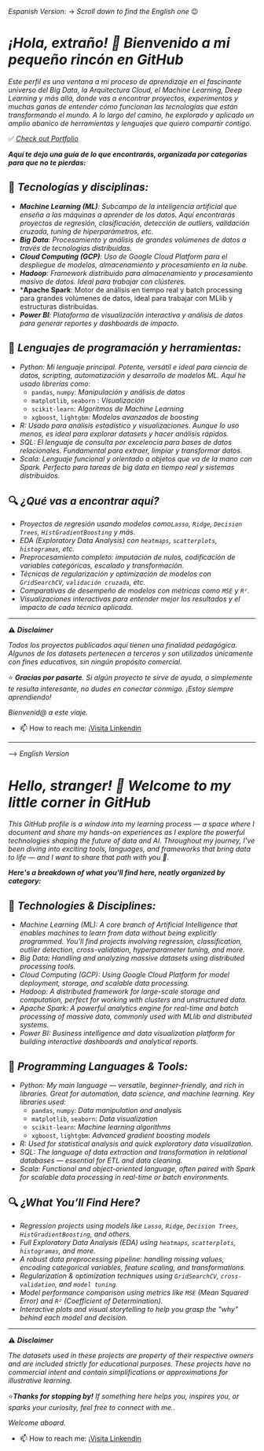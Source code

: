 *Espanish Version:*  -> *Scroll down to find the English one* 😉
# *¡Hola, extraño! 👋 Bienvenido a mi pequeño rincón en GitHub*

*Este perfil es una ventana a mi proceso de aprendizaje en el fascinante universo del Big Data, la Arquitectura Cloud, el Machine Learning, Deep Learning y más allá, donde vas a encontrar proyectos, experimentos y muchas ganas de entender cómo funcionan las tecnologías que están transformando el mundo. A lo largo del camino, he explorado y aplicado un amplio abanico de herramientas y lenguajes que quiero compartir contigo.*

✅ *[Check out Portfolio](https://github.com/Oridi24/Portfolio.git)*

***Aquí te dejo una guía de lo que encontrarás, organizada por categorías para que no te pierdas:***

## 🧠 *Tecnologías y disciplinas:*
- ***Machine Learning (ML)**: Subcampo de la inteligencia artificial que enseña a las máquinas a aprender de los datos. Aquí encontrarás proyectos de regresión, clasificación, detección de outliers, validación cruzada, tuning de hiperparámetros, etc.*
- ***Big Data**: Procesamiento y análisis de grandes volúmenes de datos a través de tecnologías distribuidas.*
- ***Cloud Computing (GCP)**: Uso de Google Cloud Platform para el despliegue de modelos, almacenamiento y procesamiento en la nube.*
- ***Hadoop**: Framework distribuido para almacenamiento y procesamiento masivo de datos. Ideal para trabajar con clústeres.*
- ***Apache Spark**: Motor de análisis en tiempo real y batch processing para grandes volúmenes de datos, ideal para trabajar con MLlib y estructuras distribuidas.
- ***Power BI**: Plataforma de visualización interactiva y análisis de datos para generar reportes y dashboards de impacto.*

## 🤖 *Lenguajes de programación y herramientas:*
- *Python: Mi lenguaje principal. Potente, versátil e ideal para ciencia de datos, scripting, automatización y desarrollo de modelos ML. Aquí he usado librerías como:*
  * `pandas`, `numpy`: *Manipulación y análisis de datos*
  * `matplotlib`, `seaborn` : *Visualización*
  * `scikit-learn`: *Algoritmos de Machine Learning*
  * `xgboost`, `lightgbm`: *Modelos avanzados de boosting*
- *R: Usado para análisis estadístico y visualizaciones. Aunque lo uso menos, es ideal para explorar datasets y hacer análisis rápidos.*
- *SQL: El lenguaje de consulta por excelencia para bases de datos relacionales. Fundamental para extraer, limpiar y transformar datos.*
- *Scala: Lenguaje funcional y orientado a objetos que va de la mano con Spark. Perfecto para tareas de big data en tiempo real y sistemas distribuidos.*

## 🔍 *¿Qué vas a encontrar aquí?*
- *Proyectos de regresión usando modelos como`Lasso`, `Ridge`, `Decision Trees`, `HistGradientBoosting` y más.*
- *EDA (Exploratory Data Analysis) con `heatmaps`, `scatterplots`, `histogramas`, etc.*
- *Preprocesamiento completo: imputación de nulos, codificación de variables categóricas, escalado y transformación.*
- *Técnicas de regularización y optimización de modelos con `GridSearchCV`, `validación cruzada`, etc.*
- *Comparativas de desempeño de modelos con métricas como `MSE` y `R²`.*
- *Visualizaciones interactivas para entender mejor los resultados y el impacto de cada técnica aplicada.*

---
 ⚠️ ***Disclaimer***

*Todos los proyectos publicados aquí tienen una finalidad pedagógica. Algunos de los datasets pertenecen a terceros y son utilizados únicamente con fines educativos, sin ningún propósito comercial.*

⭐️ ***Gracias por pasarte**. Si algún proyecto te sirve de ayuda, o simplemente te resulta interesante, no dudes en conectar conmigo. ¡Estoy siempre aprendiendo!*

*Bienvenid@ a este viaje.*
- 📫 How to reach me: [¡Visita Linkendin](https://www.linkedin.com/in/orionis-di-ciaccio-168592185/)
  
---

--> *English Version*

#  *Hello, stranger! 👋 Welcome to my little corner in GitHub*

*This GitHub profile is a window into my learning process — a space where I document and share my hands-on experiences as I explore the powerful technologies shaping the future of data and AI. Throughout my journey, I’ve been diving into exciting tools, languages, and frameworks that bring data to life — and I want to share that path with you 🚀.*

***Here's a breakdown of what you'll find here, neatly organized by category:***

## 🧠 *Technologies & Disciplines:*
- *Machine Learning (ML): A core branch of Artificial Intelligence that enables machines to learn from data without being explicitly programmed. You'll find projects involving regression, classification, outlier detection, cross-validation, hyperparameter tuning, and more.*
- *Big Data: Handling and analyzing massive datasets using distributed processing tools.*
- *Cloud Computing (GCP): Using Google Cloud Platform for model deployment, storage, and scalable data processing.*
- *Hadoop: A distributed framework for large-scale storage and computation, perfect for working with clusters and unstructured data.*
- *Apache Spark: A powerful analytics engine for real-time and batch processing of massive data, commonly used with MLlib and distributed systems.*
- *Power BI: Business intelligence and data visualization platform for building interactive dashboards and analytical reports.*

## 🤖 *Programming Languages & Tools:*
- *Python: My main language — versatile, beginner-friendly, and rich in libraries. Great for automation, data science, and machine learning. Key libraries used:*
  *  `pandas`, `numpy`: *Data manipulation and analysis*
  *  `matplotlib`, `seaborn`: *Data visualization*
  * `scikit-learn`: *Machine learning algorithms*
  * `xgboost`, `lightgbm`: *Advanced gradient boosting models*
- *R: Used for statistical analysis and quick exploratory data visualization.*
- *SQL: The language of data extraction and transformation in relational databases — essential for ETL and data cleaning.*
- *Scala: Functional and object-oriented language, often paired with Spark for scalable data processing in real-time or batch environments.*
  
## 🔍 *¿What You’ll Find Here?*
- *Regression projects using models like `Lasso`, `Ridge`, `Decision Trees`, `HistGradientBoosting`, and others.*
- *Full Exploratory Data Analysis (EDA) using `heatmaps`, `scatterplots`, `histogramas`, and more.*
- *A robust data preprocessing pipeline: handling missing values, encoding categorical variables, feature scaling, and transformations.*
- *Regularization & optimization techniques using `GridSearchCV`, `cross-validation`, and `model tuning`.*
- *Model performance comparison using metrics like `MSE` (Mean Squared Error) and `R²` (Coefficient of Determination).*
- *Interactive plots and visual storytelling to help you grasp the "why" behind each model and decision.*
  
---

⚠️ ***Disclaimer***

*The datasets used in these projects are property of their respective owners and are included strictly for educational purposes. These projects have no commercial intent and contain simplifications or approximations for illustrative learning.*

⭐️***Thanks for stopping by!*** *If something here helps you, inspires you, or sparks your curiosity, feel free to connect with me..*

*Welcome aboard*.
- 📫 How to reach me: [¡Visita Linkendin](https://www.linkedin.com/in/orionis-di-ciaccio-168592185/) 
